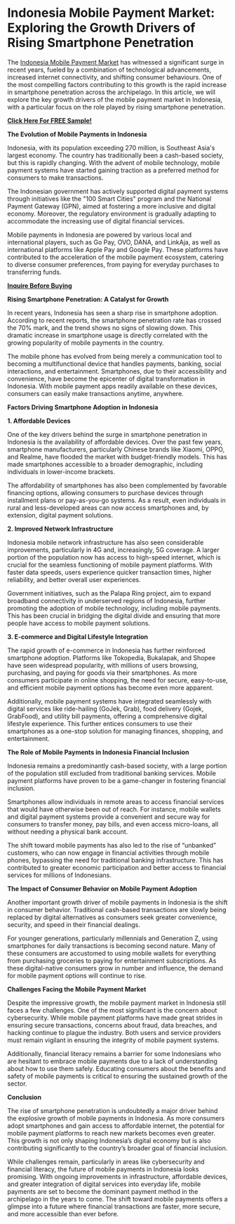 # Indonesia Mobile Payment Market: Exploring the Growth Drivers of Rising Smartphone Penetration

The [Indonesia Mobile Payment Market](https://www.nextmsc.com/report/indonesia-mobile-payment-market) has witnessed a significant surge in recent years, fueled by a combination of technological advancements, increased internet connectivity, and shifting consumer behaviours. One of the most compelling factors contributing to this growth is the rapid increase in smartphone penetration across the archipelago. In this article, we will explore the key growth drivers of the mobile payment market in Indonesia, with a particular focus on the role played by rising smartphone penetration.

[**Click Here For FREE Sample!**](https://www.nextmsc.com/indonesia-mobile-payment-market/request-sample)

**The Evolution of Mobile Payments in Indonesia**

Indonesia, with its population exceeding 270 million, is Southeast Asia's largest economy. The country has traditionally been a cash-based society, but this is rapidly changing. With the advent of mobile technology, mobile payment systems have started gaining traction as a preferred method for consumers to make transactions.

The Indonesian government has actively supported digital payment systems through initiatives like the "100 Smart Cities" program and the National Payment Gateway (GPN), aimed at fostering a more inclusive and digital economy. Moreover, the regulatory environment is gradually adapting to accommodate the increasing use of digital financial services.

Mobile payments in Indonesia are powered by various local and international players, such as Go Pay, OVO, DANA, and LinkAja, as well as international platforms like Apple Pay and Google Pay. These platforms have contributed to the acceleration of the mobile payment ecosystem, catering to diverse consumer preferences, from paying for everyday purchases to transferring funds.

[**Inquire Before Buying**](https://www.nextmsc.com/indonesia-mobile-payment-market/inquire-before-buying)

**Rising Smartphone Penetration: A Catalyst for Growth**

In recent years, Indonesia has seen a sharp rise in smartphone adoption. According to recent reports, the smartphone penetration rate has crossed the 70% mark, and the trend shows no signs of slowing down. This dramatic increase in smartphone usage is directly correlated with the growing popularity of mobile payments in the country.

The mobile phone has evolved from being merely a communication tool to becoming a multifunctional device that handles payments, banking, social interactions, and entertainment. Smartphones, due to their accessibility and convenience, have become the epicenter of digital transformation in Indonesia. With mobile payment apps readily available on these devices, consumers can easily make transactions anytime, anywhere.

**Factors Driving Smartphone Adoption in Indonesia**

**1. Affordable Devices**

One of the key drivers behind the surge in smartphone penetration in Indonesia is the availability of affordable devices. Over the past few years, smartphone manufacturers, particularly Chinese brands like Xiaomi, OPPO, and Realme, have flooded the market with budget-friendly models. This has made smartphones accessible to a broader demographic, including individuals in lower-income brackets.

The affordability of smartphones has also been complemented by favorable financing options, allowing consumers to purchase devices through installment plans or pay-as-you-go systems. As a result, even individuals in rural and less-developed areas can now access smartphones and, by extension, digital payment solutions.

**2. Improved Network Infrastructure**

Indonesia mobile network infrastructure has also seen considerable improvements, particularly in 4G and, increasingly, 5G coverage. A larger portion of the population now has access to high-speed internet, which is crucial for the seamless functioning of mobile payment platforms. With faster data speeds, users experience quicker transaction times, higher reliability, and better overall user experiences.

Government initiatives, such as the Palapa Ring project, aim to expand broadband connectivity in underserved regions of Indonesia, further promoting the adoption of mobile technology, including mobile payments. This has been crucial in bridging the digital divide and ensuring that more people have access to mobile payment solutions.

**3. E-commerce and Digital Lifestyle Integration**

The rapid growth of e-commerce in Indonesia has further reinforced smartphone adoption. Platforms like Tokopedia, Bukalapak, and Shopee have seen widespread popularity, with millions of users browsing, purchasing, and paying for goods via their smartphones. As more consumers participate in online shopping, the need for secure, easy-to-use, and efficient mobile payment options has become even more apparent.

Additionally, mobile payment systems have integrated seamlessly with digital services like ride-hailing (GoJek, Grab), food delivery (Gojek, GrabFood), and utility bill payments, offering a comprehensive digital lifestyle experience. This further entices consumers to use their smartphones as a one-stop solution for managing finances, shopping, and entertainment.

**The Role of Mobile Payments in Indonesia Financial Inclusion**

Indonesia remains a predominantly cash-based society, with a large portion of the population still excluded from traditional banking services. Mobile payment platforms have proven to be a game-changer in fostering financial inclusion.

Smartphones allow individuals in remote areas to access financial services that would have otherwise been out of reach. For instance, mobile wallets and digital payment systems provide a convenient and secure way for consumers to transfer money, pay bills, and even access micro-loans, all without needing a physical bank account.

The shift toward mobile payments has also led to the rise of “unbanked” customers, who can now engage in financial activities through mobile phones, bypassing the need for traditional banking infrastructure. This has contributed to greater economic participation and better access to financial services for millions of Indonesians.

**The Impact of Consumer Behavior on Mobile Payment Adoption**

Another important growth driver of mobile payments in Indonesia is the shift in consumer behavior. Traditional cash-based transactions are slowly being replaced by digital alternatives as consumers seek greater convenience, security, and speed in their financial dealings.

For younger generations, particularly millennials and Generation Z, using smartphones for daily transactions is becoming second nature. Many of these consumers are accustomed to using mobile wallets for everything from purchasing groceries to paying for entertainment subscriptions. As these digital-native consumers grow in number and influence, the demand for mobile payment options will continue to rise.

**Challenges Facing the Mobile Payment Market**

Despite the impressive growth, the mobile payment market in Indonesia still faces a few challenges. One of the most significant is the concern about cybersecurity. While mobile payment platforms have made great strides in ensuring secure transactions, concerns about fraud, data breaches, and hacking continue to plague the industry. Both users and service providers must remain vigilant in ensuring the integrity of mobile payment systems.

Additionally, financial literacy remains a barrier for some Indonesians who are hesitant to embrace mobile payments due to a lack of understanding about how to use them safely. Educating consumers about the benefits and safety of mobile payments is critical to ensuring the sustained growth of the sector.

**Conclusion**

The rise of smartphone penetration is undoubtedly a major driver behind the explosive growth of mobile payments in Indonesia. As more consumers adopt smartphones and gain access to affordable internet, the potential for mobile payment platforms to reach new markets becomes even greater. This growth is not only shaping Indonesia’s digital economy but is also contributing significantly to the country’s broader goal of financial inclusion.

While challenges remain, particularly in areas like cybersecurity and financial literacy, the future of mobile payments in Indonesia looks promising. With ongoing improvements in infrastructure, affordable devices, and greater integration of digital services into everyday life, mobile payments are set to become the dominant payment method in the archipelago in the years to come. The shift toward mobile payments offers a glimpse into a future where financial transactions are faster, more secure, and more accessible than ever before.
